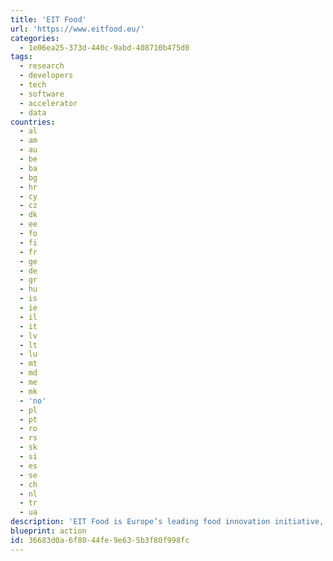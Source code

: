 ```yaml
---
title: 'EIT Food'
url: 'https://www.eitfood.eu/'
categories:
  - 1e06ea25-373d-440c-9abd-408710b475d0
tags:
  - research
  - developers
  - tech
  - software
  - accelerator
  - data
countries:
  - al
  - am
  - au
  - be
  - ba
  - bg
  - hr
  - cy
  - cz
  - dk
  - ee
  - fo
  - fi
  - fr
  - ge
  - de
  - gr
  - hu
  - is
  - ie
  - il
  - it
  - lv
  - lt
  - lu
  - mt
  - md
  - me
  - mk
  - 'no'
  - pl
  - pt
  - ro
  - rs
  - sk
  - si
  - es
  - se
  - ch
  - nl
  - tr
  - ua
description: 'EIT Food is Europe’s leading food innovation initiative, working to make the food system more sustainable, healthy and trusted by consumers.'
blueprint: action
id: 36683d0a-6f80-44fe-9e63-5b3f80f998fc
---
```

